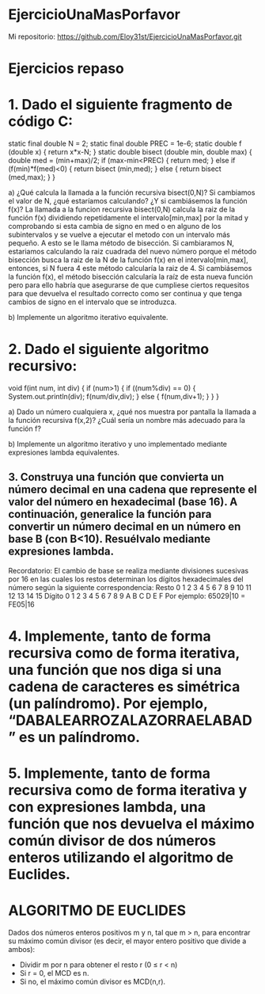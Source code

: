 # EjercicioUnaMasPorfavor

Mi repositorio: https://github.com/Eloy31st/EjercicioUnaMasPorfavor.git

# Ejercicios repaso
# 1. Dado el siguiente fragmento de código C:
static final double N = 2;
static final double PREC = 1e-6;
static double f (double x)
{
return x*x-N;
}
static double bisect (double min, double max)
{
double med = (min+max)/2;
if (max-min<PREC) {
return med;
} else if (f(min)*f(med)<0) {
return bisect (min,med);
} else {
return bisect (med,max);
}
}

a) ¿Qué calcula la llamada a la función recursiva bisect(0,N)? Si cambiamos el
valor de N, ¿qué estaríamos calculando? ¿Y si cambiásemos la función f(x)?
La llamada a la funcion recursiva bisect(0,N) calcula la raiz de la función f(x) dividiendo repetidamente el intervalo[min,max] por la mitad y comprobando si esta cambia de signo en med o en alguno de los subintervalos y se vuelve a ejecutar el metodo con un intervalo más pequeño. A esto se le llama método de bisección.
Si cambiaramos N, estariamos calculando la raiz cuadrada del nuevo número porque el método bisección busca la raiz de la N de la función f(x) en el intervalo[min,max], entonces, si N fuera 4 este método calcularía la raiz de 4.
Si cambiásemos la función f(x), el método bisección calcularía la raíz de esta nueva función pero para ello habría que asegurarse de que cumpliese ciertos requesitos para que devuelva el resultado correcto como ser continua y que tenga cambios de signo en el intervalo que se introduzca.

b) Implemente un algoritmo iterativo equivalente.

# 2. Dado el siguiente algoritmo recursivo:
void f(int num, int div)
{
if (num>1) {
if ((num%div) == 0) {
System.out.println(div);
f(num/div,div);
} else {
f(num,div+1);
}
}
}

a) Dado un número cualquiera x, ¿qué nos muestra por pantalla la llamada a la función
recursiva f(x,2)? ¿Cuál sería un nombre más adecuado para la función f?

b) Implemente un algoritmo iterativo y uno implementado mediante expresiones lambda
equivalentes.

## 3. Construya una función que convierta un número decimal en una cadena que represente el valor del número en hexadecimal (base 16). A continuación, generalice la función para convertir un número decimal en un número en base B (con B<10). Resuélvalo mediante expresiones lambda. ##
Recordatorio: El cambio de base se realiza mediante divisiones sucesivas por 16
en las cuales los restos determinan los dígitos hexadecimales del número según
la siguiente correspondencia:
Resto 0 1 2 3 4 5 6 7 8 9 10 11 12 13 14 15
Dígito 0 1 2 3 4 5 6 7 8 9 A B C D E F
Por ejemplo:
65029|10 = FE05|16
# 4. Implemente, tanto de forma recursiva como de forma iterativa, una función que nos diga si una cadena de caracteres es simétrica (un palíndromo). Por ejemplo, “DABALEARROZALAZORRAELABAD” es un palíndromo. # 

# 5. Implemente, tanto de forma recursiva como de forma iterativa y con expresiones lambda, una función que nos devuelva el máximo común divisor de dos números enteros utilizando el algoritmo de Euclides. #
# ALGORITMO DE EUCLIDES
Dados dos números enteros positivos m y n, tal que m > n,
para encontrar su máximo común divisor
(es decir, el mayor entero positivo que divide a ambos):
- Dividir m por n para obtener el resto r (0 ≤ r < n)
- Si r = 0, el MCD es n.
- Si no, el máximo común divisor es MCD(n,r).
